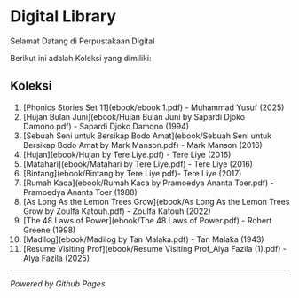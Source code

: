 # Digital Library

Selamat Datang di Perpustakaan Digital 

Berikut ini adalah Koleksi yang dimiliki:
## Koleksi 

1. [Phonics Stories Set 11](ebook/ebook 1.pdf) - Muhammad Yusuf (2025)
2. [Hujan Bulan Juni](ebook/Hujan Bulan Juni by Sapardi Djoko Damono.pdf) - Sapardi Djoko Damono (1994)
3. [Sebuah Seni untuk Bersikap Bodo Amat](ebook/Sebuah Seni untuk Bersikap Bodo Amat by Mark Manson.pdf) - Mark Manson (2016)
4. [Hujan](ebook/Hujan by Tere Liye.pdf) - Tere Liye (2016)
5. [Matahari](ebook/Matahari by Tere Liye.pdf) - Tere Liye (2016)
6. [Bintang](ebook/Bintang by Tere Liye.pdf)- Tere Liye (2017)
7. [Rumah Kaca](ebook/Rumah Kaca by Pramoedya Ananta Toer.pdf) - Pramoedya Ananta Toer (1988)
8. [As Long As the Lemon Trees Grow](ebook/As Long As the Lemon Trees Grow by Zoulfa Katouh.pdf) - Zoulfa Katouh (2022)
9. [The 48 Laws of Power](ebook/The 48 Laws of Power.pdf) - Robert Greene (1998)
10. [Madilog](ebook/Madilog by Tan Malaka.pdf) - Tan Malaka (1943)
11. [Resume Visiting Prof](ebook/Resume Visiting Prof_Alya Fazila (1).pdf) - Alya Fazila (2025)
    
   ---

   *Powered by Github Pages*
